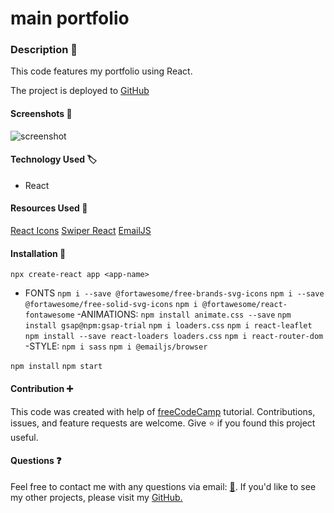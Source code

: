 # main portfolio
### Description :page_with_curl:

This code features my portfolio using React. 

The project is deployed to [GitHub]()

#### Screenshots :camera_flash:
![screenshot](./src/images/screenshot.png)

#### Technology Used :label: 

* React

#### Resources Used :wrench: 

[React Icons](https://react-icons.github.io/react-icons/)
[Swiper React](https://swiperjs.com/react)
[EmailJS](https://www.emailjs.com/)

#### Installation :electric_plug:
`npx create-react app <app-name>`
- FONTS
`npm i --save @fortawesome/free-brands-svg-icons`
`npm i --save @fortawesome/free-solid-svg-icons`
`npm i @fortawesome/react-fontawesome`
-ANIMATIONS:
`npm install animate.css --save`
`npm install gsap@npm:gsap-trial`
`npm i loaders.css`
`npm i react-leaflet`
`npm install --save react-loaders loaders.css`
`npm i react-router-dom`
-STYLE:
`npm i sass`
`npm i @emailjs/browser`

`npm install`
`npm start`

#### Contribution :heavy_plus_sign: 

This code was created with help of [freeCodeCamp](https://www.youtube.com/watch?v=bmpI252DmiI) tutorial. Contributions, issues, and feature requests are welcome. Give :star: if you found this project useful. 

#### Questions :question: 
Feel free to contact me with any questions via email: [:e-mail:](pryadkamaryna@gmail.com).
If you'd like to see my other projects, please visit my [GitHub.](https://github.com/MarynaPR?tab=repositories)